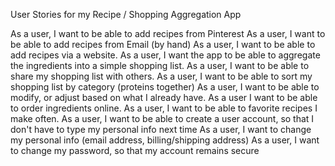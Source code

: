 User Stories for my Recipe / Shopping Aggregation App

As a user, I want to be able to add recipes from Pinterest
As a user, I want to be able to add recipes from Email (by hand)
As a user, I want to be able to add recipes via a website.
As a user, I want the app to be able to aggregate the ingredients into a simple shopping list.
As a user, I want to be able to share my shopping list with others.
As a user, I want to be able to sort my shopping list by category (proteins together)
As a user, I want to be able to modify, or adjust based on what I already have.
As a user I want to be able to order ingredients online.
As a user, I want to be able to favorite recipes I make often.
As a user, I want to be able to create a user account, so that I don't have to type my personal info next time
As a user, I want to change my personal info (email address, billing/shipping address)
As a user, I want to change my password, so that my account remains secure